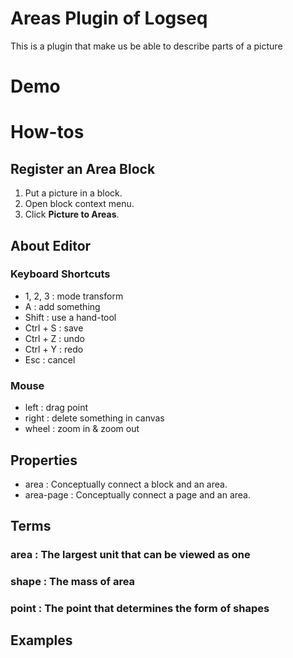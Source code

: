 # Areas Plugin of Logseq
This is a plugin that make us be able to describe parts of a picture

# Demo

# How-tos
## Register an Area Block
1. Put a picture in a block.
2. Open block context menu.
3. Click **Picture to Areas**.
## About Editor
### Keyboard Shortcuts
+ 1, 2, 3 : mode transform
+ A : add something
+ Shift : use a hand-tool
+ Ctrl + S : save
+ Ctrl + Z : undo
+ Ctrl + Y : redo
+ Esc : cancel
### Mouse
+ left : drag point
+ right : delete something in canvas
+ wheel : zoom in & zoom out
## Properties
+ area : Conceptually connect a block and an area.
+ area-page : Conceptually connect a page and an area.
## Terms

### area : The largest unit that can be viewed as one
### shape : The mass of area
### point : The point that determines the form of shapes
## Examples
